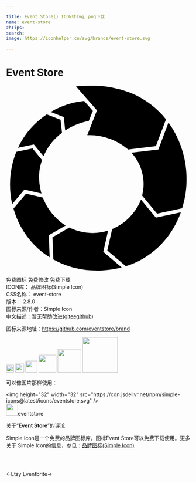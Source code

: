 ```yaml
---

title: Event Store() ICON转svg、png下载
name: event-store
zhTips: 
search: 
image: https://iconhelper.cn/svg/brands/event-store.svg

---
```


# Event Store  <small style="font-size: 60%;font-weight: 100"></small>

<div id="svg" class="svg-wrap">
<svg role="img" viewBox="0 0 24 24" xmlns="http://www.w3.org/2000/svg"><title>Event Store icon</title><path d="M5.785 3.414c.428-.251.874-.473 1.339-.666.981-.421 1.995-.659 3.036-.765l1.127 1.274-.525 1.319c-1.02.195-1.979.57-2.879 1.11l-.195.12-.178-1.737-1.725-.66v.005zM5.295 3.724l1.789.69.188 1.71c-.969.713-1.725 1.623-2.264 2.73-.051.099-.096.198-.139.3l-1.26-1.529-2.054.434c.511-1.104 1.201-2.091 2.063-2.96.515-.522 1.07-.979 1.667-1.376l.01.001zm11.782 12.052c.195-.324.354-.652.48-.99l1.938 2.35 3.255-.701c-.187.513-.407 1.015-.662 1.507-.671 1.291-1.553 2.409-2.648 3.36-1.112.962-2.369 1.665-3.771 2.107-.027.009-.056.016-.083.026l-2.411-2.039.629-2.775.051-.021c1.379-.6 2.457-1.529 3.224-2.835v.011zM21.153 4.805c.199.273.384.56.563.854.741 1.248 1.254 2.582 1.539 4.004.271 1.41.315 2.829.12 4.252-.105.684-.255 1.35-.464 2.002l-3.255.699-1.95-2.357c.226-.867.255-1.77.06-2.709-.225-1.114-.72-2.065-1.454-2.85l3.509-.42 1.306-3.476h.026zM1.338 8.584l2.1-.444 1.236 1.509c-.391 1.084-.48 2.21-.285 3.38.045.334.119.656.21.969l-2.22-.505-1.59 1.881c-.193-.833-.283-1.685-.283-2.554.003-1.451.27-2.85.807-4.199l.016-.039.009.002zM4.78 14.518c.319.844.788 1.614 1.409 2.316.465.539.99.975 1.563 1.319l-2.2 1.261.12 2.864c-.726-.451-1.395-.99-2-1.605-1.021-1.05-1.8-2.249-2.34-3.6-.149-.375-.27-.75-.375-1.125l1.635-1.919 2.22.509-.032-.02zM8.232 18.415c.473.236.979.416 1.518.54 1.207.28 2.385.233 3.529-.141l-.625 2.757 2.387 2.02c-1.193.313-2.414.445-3.659.401-1.455-.046-2.853-.354-4.19-.925-.36-.153-.705-.322-1.041-.51l-.119-2.882 2.2-1.26zM20.815 4.364L19.502 7.85l-3.614.435c-.105-.091-.213-.181-.327-.255-1.185-.9-2.52-1.426-4.004-1.575-.346-.029-.675-.029-.99-.029l1.26-3.226L9.1.095c.827-.09 1.637-.104 2.459-.09.49.015.975.051 1.459.113.68.089 1.351.239 2.015.42 1.405.4 2.685 1.034 3.842 1.93.729.559 1.376 1.191 1.94 1.896z"/></svg>
</div>
<detail full-name='event-store'></detail>

<div class="detail-page">
<p>
<span><span class="badge-success badge">免费图标</span> <span class="badge-success badge">免费修改</span>  <span class="badge-success badge">免费下载</span> </span>
<br/>
<span>
ICON库：
<span class="badge-secondary badge">品牌图标(Simple Icon)</span> 
</span>
<br/>
<span>
CSS名称：
<span class="badge-secondary badge">event-store</span> 
</span>

<br/>
<span>
版本：
<span class="badge-secondary badge">2.8.0</span> 
</span>
<br/>
<span>图标来源/作者：<span class="badge-light badge">Simple Icon</span></span> 
<br/>
<span class="zh-detail">中文描述：暂无<span class="help-link"><span>帮助改进</span>(<a href="https://gitee.com/liuwave/icon-helper/edit/master/json/brands/event-store.json" target="_blank" rel="noopener noreferrer">gitee</a><a href="https://github.com/liuwave/icon-helper/edit/master/json/brands/event-store.json" target="_blank" rel="noopener noreferrer">github</a></span>)</span><br/>
</p>
</div><div class="description description alert alert-light"><p>图标来源地址：<a href="https://github.com/eventstore/brand" target="_blank" rel="noopener noreferrer">https://github.com/eventstore/brand</a></p></div>
<div class="alert alert-dark">
<img height="21" width="21" src="https://cdn.jsdelivr.net/npm/simple-icons@latest/icons/eventstore.svg" />
<img height="24" width="24" src="https://cdn.jsdelivr.net/npm/simple-icons@latest/icons/eventstore.svg" />
<img height="32" width="32" src="https://cdn.jsdelivr.net/npm/simple-icons@latest/icons/eventstore.svg" />
<img height="48" width="48" src="https://cdn.jsdelivr.net/npm/simple-icons@latest/icons/eventstore.svg" />
<img height="64" width="64" src="https://cdn.jsdelivr.net/npm/simple-icons@latest/icons/eventstore.svg" />
<img height="96" width="96" src="https://cdn.jsdelivr.net/npm/simple-icons@latest/icons/eventstore.svg" />

</div>
<div>
  <p>可以像图片那样使用：    
  </p>
  <div class="alert alert-primary" style="font-size: 14px">
    &lt;img height="32" width="32" src="https://cdn.jsdelivr.net/npm/simple-icons@latest/icons/eventstore.svg" /&gt;
    <copy-btn content='<img height="32" width="32" src="https://cdn.jsdelivr.net/npm/simple-icons@latest/icons/eventstore.svg" />'></copy-btn>
  </div>
  <div class="alert alert-secondary">
    <img height="32" width="32" src="https://cdn.jsdelivr.net/npm/simple-icons@latest/icons/eventstore.svg" />eventstore
    <copy-btn content="eventstore" btn-title="复制图标名称"></copy-btn>
  </div>
</div>
<div class="icon-detail__container">
<p>关于“<b>Event Store</b>”的评论:</p>
</div>
<Vssue title="关于“Event Store”的评论" />
<div><p>Simple Icon是一个免费的品牌图标库。图标Event Store可以免费下载使用。更多关于  Simple Icon的信息，参见：<a target="_blank" href="https://iconhelper.cn/brands.html">品牌图标(Simple Icon)</a>
</p></div>


<div style="padding:2rem 0 " class="page-nav"><p class="inner"><span class="prev">←<router-link to="/icon/etsy.html">Etsy</router-link></span> <span class="next"><router-link to="/icon/eventbrite.html">Eventbrite</router-link>→</span></p></div>
